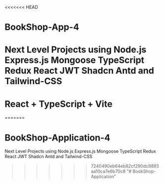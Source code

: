 <<<<<<< HEAD

# BookShop-App-4

# Next Level Projects using Node.js Express.js Mongoose TypeScript Redux React JWT Shadcn Antd and Tailwind-CSS

# React + TypeScript + Vite

=======

# BookShop-Application-4

Next Level Projects using Node.js Express.js Mongoose TypeScript Redux React JWT Shadcn Antd and Tailwind-CSS

> > > > > > > 7240490eb64eb82cf290dc9893aa10ca7e6b70c8
> > > > > > > "# BookShop-Application"
